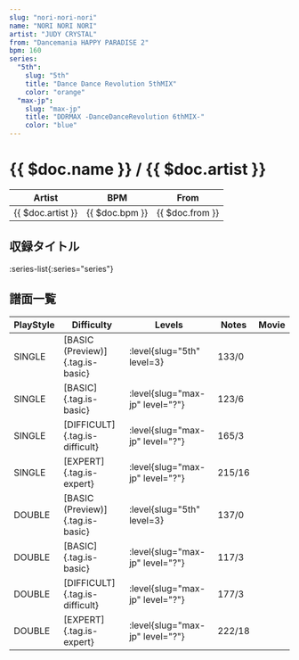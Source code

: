 ```yaml
---
slug: "nori-nori-nori"
name: "NORI NORI NORI"
artist: "JUDY CRYSTAL"
from: "Dancemania HAPPY PARADISE 2"
bpm: 160
series:
  "5th":
    slug: "5th"
    title: "Dance Dance Revolution 5thMIX"
    color: "orange"
  "max-jp":
    slug: "max-jp"
    title: "DDRMAX -DanceDanceRevolution 6thMIX-"
    color: "blue"
---
```


# {{ $doc.name }} / {{ $doc.artist }}

|Artist|BPM|From|
|------|---|----|
|{{ $doc.artist }}|{{ $doc.bpm }}|{{ $doc.from }}|

## 収録タイトル

:series-list{:series="series"}

## 譜面一覧

|PlayStyle|Difficulty|Levels|Notes|Movie|
|---------|----------|------|-----|-----|
|SINGLE|[BASIC (Preview)]{.tag.is-basic}|:level{slug="5th" level=3}|133/0||
|SINGLE|[BASIC]{.tag.is-basic}|:level{slug="max-jp" level="?"}|123/6||
|SINGLE|[DIFFICULT]{.tag.is-difficult}|:level{slug="max-jp" level="?"}|165/3||
|SINGLE|[EXPERT]{.tag.is-expert}|:level{slug="max-jp" level="?"}|215/16||
|DOUBLE|[BASIC (Preview)]{.tag.is-basic}|:level{slug="5th" level=3}|137/0||
|DOUBLE|[BASIC]{.tag.is-basic}|:level{slug="max-jp" level="?"}|117/3||
|DOUBLE|[DIFFICULT]{.tag.is-difficult}|:level{slug="max-jp" level="?"}|177/3||
|DOUBLE|[EXPERT]{.tag.is-expert}|:level{slug="max-jp" level="?"}|222/18||
